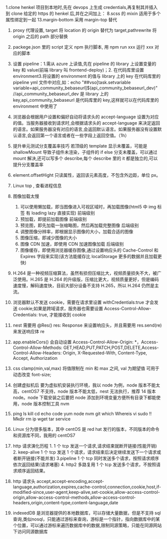 1.clone henkel 项目到本地时,先在 devops 上生成 credentials,再复制其并插入到 clone 给定的 https 的 henkel 后,并在之间加上：
8.scss 的 mixin 适用于多个属性绑定到一起
13.margin-bottom 采用 margin-top 替代

1.  proxy 代理设置, target 将 location 的 origin 替代为 target,pathrewrite 将 origin 之后的 path 部分替换
2.  packege.json 里的 script 定义 npm 执行脚本, 用 npm run xxx 运行 xxx 对应的脚本

3.  设置 pipeline：1.需从 azure 上读值,先在 pipeline 的 library 上设置变量的 key 和 value(前端 library 叫 frontend-deploy)；2. 在代码库里设置 environment3.将设置的 environment 的值与 library 上的 key 在代码库里的 pipeline yml 文件中对应,如：echo "##vso[task.setvariable variable=api_community_bebaseurl]$(api_community_bebaseurl_dev)" //api_community_bebaseurl_dev 是 library 上的 key,api_community_bebaseurl 是代码库里的 key,这样就可以在代码库里的 environment 中使用了
4.  浏览器会根据用户设置和偏好自动将请求头的 accept-language 设置为对应的值。当服务器接收到请求时,会根据请求头的 accept-language 来决定返回的语言。如果服务器没有对应的语言,会返回默认语言。如果服务器没有设置默认语言,会返回第一个语言或者在一些字段上返回空值。（1h）

5.  提升单元测试分支覆盖率技巧 若顶级的 template 显示未覆盖，可能是 shallowMount 导致子组件未渲染，子组件的 if else 分支未覆盖，可以通过 mount 解决,还可以写多个 describe,每个 describe 里的 it 都是独立的,可以提升分支覆盖率
6.  element.offsetHight 只读属性，返回该元素高度，不包含外边距，单位 px。
7.  Linux top , 查看进程信息
8.  图像加载太慢
    1.  可以使用懒加载，即当图像进入可视区域时，再加载图像(html5 中 img 标签 有 loading lazy 直接实现) 前端级别
    2.  预加载，即提前加载图像 前端级别
    3.  预览图，即先加载一张缩略图，然后再加载完整图像 后端级别
    4.  调整图像分辨率，即根据显示图像的大小，加载合适的图像
    5.  图像压缩，即减少图像的大小
    6.  图像 CDN 加速，即使用 CDN 加速图像加载 后端级别
    7.  图像缓存，即使用浏览器缓存图像,通过设置响应头的 Cache-Control 和 Expires 字段来实现(该方法能缓存比 localStorage 更多的数据并且加载更快)
9.  H.264 是一种视频压缩算法，虽然有损但压缩比大，视频质量损失不大，被广泛使用。H.265 是 H.264 的升级版，压缩比更大，视频质量更好，但是编码速度慢，解码速度快，目前大部分设备不支持 H.265，所以 H.264 仍然是主流。
10. 浏览器默认不发送 cookie，需要在请求里设置 withCredentials:true 才会发送 cookie;如果是跨域请求，服务器也需要设置 Access-Control-Allow-Credentials: true, 才能接收到 cookie
11. nest 需要用 @Res() res: Response 来设置响应头，并且需要用 res.send(re) 来发送响应体 re
12. app.enableCors() 会自动设置 Access-Control-Allow-Origin: \*，Access-Control-Allow-Methods: GET,HEAD,PUT,PATCH,POST,DELETE,Access-Control-Allow-Headers: Origin, X-Requested-With, Content-Type, Accept, Authorization
13. css clamp(min,val,max) 将值限制在 min 和 max 之间, val 为期望值 可用于动态改变 font-size;
14. 创建虚拟机后 要为虚拟机安装执行环境，我以 node 为例，node 版本不能太高，centOS7 不支持，node 版本不能太低，nest 无法执行，推荐 14 版本 node。node 下载安装之后要把 node 添加到环境变量方便所有目录下都能使用，node 版本控制工具 nvm
15. ping ls kill cd echo code yum node nvm git which Whereis vi sudo !! Mkdir rm ip wget tar service
16. Linux 分为很多版本，其中 centOS 是 red hat 发行的版本，不同版本的命令和资源库不同，我用的 centOS7
17. http 请求演化历程 1. 1 个 tcp 发送一个请求,请求结束就断开链接(性能开销) 2. keep-alive 1 个 tcp 发送 1 个请求，请求结束后决定继续发送下一个请求或者断开链接(不能并发) 3.pipeline 1 个 tcp 同时发送多个请求，按照请求顺序依次返回结果(请求堵塞) 4. http2 多路复用 1 个 tcp 发送多个请求，不按照请求顺序返回结果。
18. http 请求头 accept,accept-encoding,accept-language,authorization,expires,cache-control,connection,cookie,host,if-modified-since,user-agent,keep-alive,set-cookie,allow-access-control-origin,allow-access-control-methods,allow-access-control-headers,origin,content-type,content-language,date
19. indexedDB 是浏览器提供的本地数据库，可以存储大量数据，但是不支持 sql 查询,类似nosql，只能通过游标来查询，游标是一个指针，指向数据库中的某个位置，可以通过游标来遍历数据库中的数据,限制同源策略，只能在同源网站下访问同源数据库